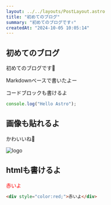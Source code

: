 ```yaml
---
layout: ../../layouts/PostLayout.astro
title: "初めてのブログ"
summary: "初めてのブログです✌️"
createdAt: "2024-10-05 10:05:14"
---
```


## 初めてのブログ

初めてのブログです🙌

Markdownベースで書いたよー

コードブロックも書けるよ

```js
console.log("Hello Astro");
```

## 画像も貼れるよ

かわいいね🐼

<img src="/posts/2024-10-05_初めてのブログ/logo.png" alt="logo" style="max-width:100%">

## htmlも書けるよ

<div style="color:red;">赤いよ</div>

```html
<div style="color:red;">赤いよ</div>
```
